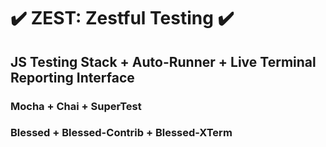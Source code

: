 # ✔️ ZEST: Zestful Testing ✔️

## JS Testing Stack + Auto-Runner + Live Terminal Reporting Interface

### Mocha + Chai + SuperTest
### Blessed + Blessed-Contrib + Blessed-XTerm
